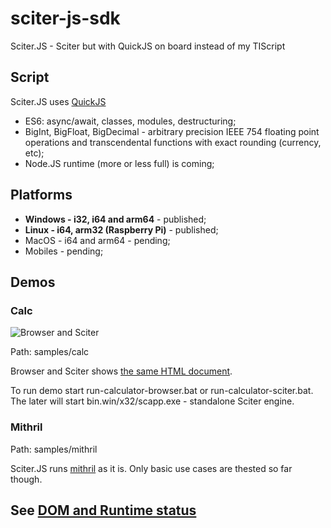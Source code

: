 # sciter-js-sdk
Sciter.JS - Sciter but with QuickJS on board instead of my TIScript

## Script

Sciter.JS uses [QuickJS](https://bellard.org/quickjs/) 

* ES6: async/await, classes, modules, destructuring;
* BigInt, BigFloat, BigDecimal - arbitrary precision IEEE 754 floating point operations and transcendental functions with exact rounding (currency, etc);
* Node.JS runtime (more or less full) is coming; 

## Platforms

* **Windows - i32, i64 and arm64** - published;
* **Linux - i64, arm32 (Raspberry Pi)** - published;
* MacOS - i64 and arm64 - pending;
* Mobiles - pending;

## Demos

### Calc

![Browser and Sciter](https://sciter.com/wp-content/uploads/2020/10/Sciter.JS.Calc_-e1602390091709.png)

Path: samples/calc

Browser and Sciter shows [the same HTML document](https://github.com/c-smile/sciter-js-sdk/blob/main/samples/calc/index.html).

To run demo start run-calculator-browser.bat or run-calculator-sciter.bat. The later will start bin.win/x32/scapp.exe - standalone Sciter engine.

### Mithril

Path: samples/mithril

Sciter.JS runs [mithril](https://mithril.js.org) as it is. Only basic use cases are thested so far though.

## See [DOM and Runtime status](status.md)

